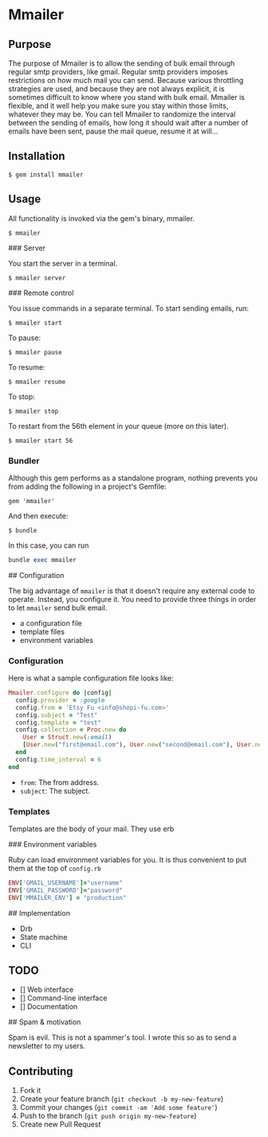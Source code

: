 # Mmailer

## Purpose

The purpose of Mmailer is to allow the sending of bulk email through regular smtp providers, like gmail.
Regular smtp providers imposes restrictions on how much mail you can send. Because various throttling strategies are used, and because they are not  always explicit, it is sometimes difficult to know where you stand with bulk email.
Mmailer is flexible, and it well help you make sure you stay within those limits, whatever they may be.
You can tell Mmailer to randomize the interval between the sending of emails, how long it should wait after a number of emails have been sent, pause the mail queue, resume it at will...

## Installation

    $ gem install mmailer

## Usage

All functionality is invoked via the gem's binary, mmailer.

    $ mmailer

### Server

You start the server in a terminal.

    $ mmailer server

### Remote control

You issue commands in a separate terminal. To start sending emails, run:

    $ mmailer start

To pause:

    $ mmailer pause

To resume:

    $ mmailer resume

To stop:

    $ mmailer stop

To restart from  the 56th element in your queue (more on this later).

    $ mmailer start 56

### Bundler

Although this gem performs as a standalone program, nothing prevents you from adding the following in a project's Gemfile:

    gem 'mmailer'

And then execute:

    $ bundle


In this case, you can run
```ruby
bundle exec mmailer
```

## Configuration

The big advantage of `mmailer` is that it doesn't require any external code to operate. Instead, you configure it.
You need to provide three things in order to let `mmailer` send bulk email.

  * a configuration file
  * template files
  * environment variables

### Configuration

Here is what a sample configuration file looks like:
```ruby
Mmailer.configure do |config|
  config.provider = :google
  config.from = 'Etsy Fu <info@shopi-fu.com>'
  config.subject = "Test"
  config.template = "test"
  config.collection = Proc.new do
    User = Struct.new(:email)
    [User.new("first@email.com"), User.new("second@email.com"), User.new("third@email.com")]
  end
  config.time_interval = 6
end
```

* `from`: The from address.
* `subject`: The subject.

### Templates

Templates are the body of your mail. They use erb

### Environment variables

Ruby can load environment variables for you. It is thus convenient to put them at the top of `config.rb`
```ruby
ENV['GMAIL_USERNAME']="username"
ENV['GMAIL_PASSWORD']="password"
ENV['MMAILER_ENV'] = "production"
```

## Implementation

* Drb
* State machine
* CLI

## TODO

* [] Web interface
* [] Command-line interface
* [] Documentation

## Spam & motivation

Spam is evil. This is not a spammer's tool. I wrote this so as to send a newsletter to my users.

## Contributing

1. Fork it
2. Create your feature branch (`git checkout -b my-new-feature`)
3. Commit your changes (`git commit -am 'Add some feature'`)
4. Push to the branch (`git push origin my-new-feature`)
5. Create new Pull Request
